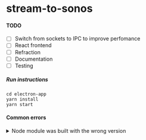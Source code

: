 # stream-to-sonos
#### TODO
- [ ] Switch from sockets to IPC to improve perfomance
- [ ] React frontend
- [ ] Refraction
- [ ] Documentation
- [ ] Testing
##### Run instructions
```
cd electron-app
yarn install
yarn start
```
#### Common errors
<details>
  <summary>Node module was built with the wrong version</summary>
  Run electron rebuild

```sh
$(npm bin)/electron-rebuild
```

Or if you're on Windows:

```sh
.\node_modules\.bin\electron-rebuild.cmd
```
</details>
